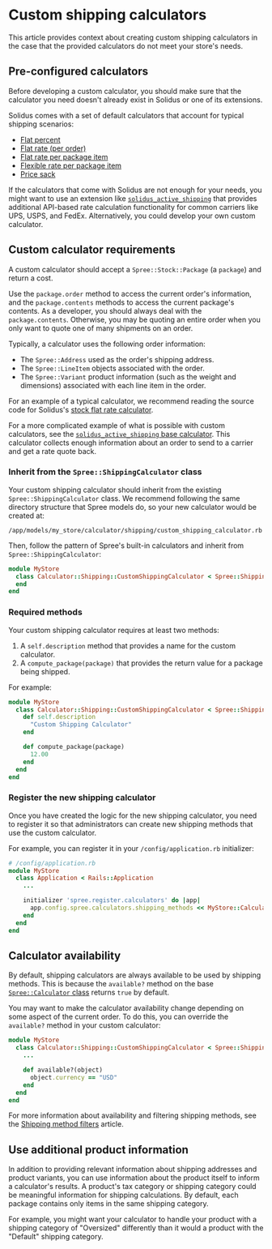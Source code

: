 # Custom shipping calculators

This article provides context about creating custom shipping calculators in the
case that the provided calculators do not meet your store's needs.

## Pre-configured calculators

Before developing a custom calculator, you should make sure that the calculator
you need doesn't already exist in Solidus or one of its extensions.

Solidus comes with a set of default calculators that account for typical
shipping scenarios:

- [Flat percent](https://github.com/solidusio/solidus/blob/master/core/app/models/spree/calculator/shipping/flat_percent_item_total.rb)
- [Flat rate (per order)](https://github.com/solidusio/solidus/blob/master/core/app/models/spree/calculator/shipping/flat_rate.rb)
- [Flat rate per package item](https://github.com/solidusio/solidus/blob/master/core/app/models/spree/calculator/shipping/per_item.rb)
- [Flexible rate per package item](https://github.com/solidusio/solidus/blob/master/core/app/models/spree/calculator/shipping/flexi_rate.rb)
- [Price sack](https://github.com/solidusio/solidus/blob/master/core/app/models/spree/calculator/shipping/price_sack.rb)

If the calculators that come with Solidus are not enough for your needs, you
might want to use an extension like
[`solidus_active_shipping`][solidus-active-shipping] that provides additional
API-based rate calculation functionality for common carriers like UPS, USPS, and
FedEx. Alternatively, you could develop your own custom calculator.

[solidus-active-shipping]: solidus-active-shipping-extension.md

## Custom calculator requirements

A custom calculator should accept a `Spree::Stock::Package` (a `package`) and
return a cost.

Use the `package.order` method to access the current order's information, and
the `package.contents` methods to access the current package's contents. As a
developer, you should always deal with the `package.contents`. Otherwise, you
may be quoting an entire order when you only want to quote one of many shipments
on an order.

<!-- TODO:
  So far, the shipments documentation doesn't go into packages in any details.
  These references by themselves are not enough. What is the purpose of a
  "package" that is distinctive from a "shipment".
-->

Typically, a calculator uses the following order information:

- The `Spree::Address` used as the order's shipping address.
- The `Spree::LineItem` objects associated with the order.
- The `Spree::Variant` product information (such as the weight and dimensions)
  associated with each line item in the order.

For an example of a typical calculator, we recommend reading the source code for
Solidus's [stock flat rate calculator][flat-rate-source].

For a more complicated example of what is possible with custom calculators, see
the [`solidus_active_shipping` base calculator][base-calculator-source]. This
calculator collects enough information about an order to send to a carrier and
get a rate quote back.

[flat-rate-source]: https://github.com/solidusio/solidus/blob/master/core/app/models/spree/calculator/shipping/flat_rate.rb
[base-calculator-source]: https://github.com/solidusio-contrib/solidus_active_shipping/blob/master/app/models/spree/calculator/shipping/active_shipping/base.rb

### Inherit from the `Spree::ShippingCalculator` class

Your custom shipping calculator should inherit from the existing
`Spree::ShippingCalculator` class. We recommend following the same directory
structure that Spree models do, so your new calculator would be created at:

```shell
/app/models/my_store/calculator/shipping/custom_shipping_calculator.rb
```

Then, follow the pattern of Spree's built-in calculators and inherit from
`Spree::ShippingCalculator`:

```ruby
module MyStore
  class Calculator::Shipping::CustomShippingCalculator < Spree::ShippingCalculator
  end
end
```

### Required methods

Your custom shipping calculator requires at least two methods:

1. A `self.description` method that provides a name for the custom calculator.
2. A `compute_package(package)` that provides the return value for a package
   being shipped.

For example:

```ruby
module MyStore
  class Calculator::Shipping::CustomShippingCalculator < Spree::ShippingCalculator
    def self.description
      "Custom Shipping Calculator"
    end

    def compute_package(package)
      12.00
    end
  end
end
```

<!-- TODO:
  This example code gets developers some of the way there, but could be improved
  to be more realistic. See the built-in shipping calculators for more realistic
  `compute_package` definitions.
-->

### Register the new shipping calculator

Once you have created the logic for the new shipping calculator, you need to
register it so that administrators can create new shipping methods that use the
custom calculator.

For example, you can register it in your `/config/application.rb` initializer:

```ruby
# /config/application.rb
module MyStore
  class Application < Rails::Application
    ...

    initializer 'spree.register.calculators' do |app|
      app.config.spree.calculators.shipping_methods << MyStore::Calculator::Shipping::CustomShippingCalculator
    end
  end
end
```

## Calculator availability

By default, shipping calculators are always available to be used by shipping
methods. This is because the `available?` method on the base
[`Spree::Calculator` class][calculator-class] returns `true` by default.

You may want to make the calculator availability change depending on some aspect
of the current order. To do this, you can override the `available?` method in
your custom calculator:

```ruby
module MyStore
  class Calculator::Shipping::CustomShippingCalculator < Spree::ShippingCalculator
    ...

    def available?(object)
      object.currency == "USD"
    end
  end
end
```

For more information about availability and filtering shipping methods, see the
[Shipping method filters][shipping-method-filters] article.

[calculator-class]: https://github.com/solidusio/solidus/blob/master/core/app/models/spree/calculator.rb
[shipping-method-filters]: shipping-method-filters.html

## Use additional product information

In addition to providing relevant information about shipping addresses and
product variants, you can use information about the product itself to inform a
calculator's results. A product's tax category or shipping category could be
meaningful information for shipping calculations. By default, each package
contains only items in the same shipping category.

For example, you might want your calculator to handle your product with a
shipping category of "Oversized" differently than it would a product with the
"Default" shipping category.

<!-- TODO:
  Add an example code block or a link to some Solidus code that shows a
  calculator taking advantage of shipping categories and/or tax categories to
  produce a specific result.
-->

